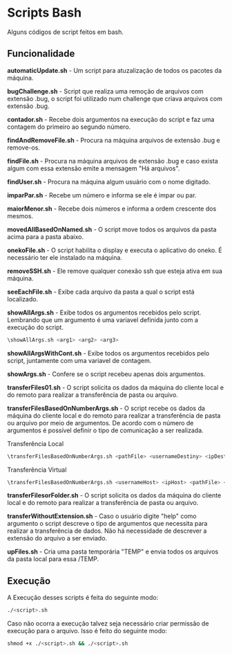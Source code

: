 # Scripts Bash

Alguns códigos de script feitos em bash.

## Funcionalidade

**automaticUpdate.sh** - Um script para atuzalização de todos os pacotes da máquina.

**bugChallenge.sh** - Script que realiza uma remoção de arquivos com extensão .bug, o script foi utilizado num challenge que criava arquivos com extensão .bug. 

**contador.sh** - Recebe dois argumentos na execução do script e faz uma contagem do primeiro ao segundo número. 

**findAndRemoveFile.sh** - Procura na máquina arquivos de extensão .bug e remove-os. 

**findFile.sh** - Procura na máquina arquivos de extensão .bug e caso exista algum com essa extensão emite a mensagem "Há arquivos". 

**findUser.sh** - Procura na máquina algum usuário com o nome digitado.

**imparPar.sh** - Recebe um número e informa se ele é impar ou par. 

**maiorMenor.sh** - Recebe dois números e informa a ordem crescente dos mesmos. 

**movedAllBasedOnNamed.sh** - O script move todos os arquivos da pasta acima para a pasta abaixo.  

**onekoFile<x>.sh** - O script habilita o display e executa o aplicativo do oneko. É necessário ter ele instalado na máquina. 

**removeSSH.sh** - Ele remove qualquer conexão ssh que esteja ativa em sua máquina.

**seeEachFile.sh** - Exibe cada arquivo da pasta a qual o script está localizado.

**showAllArgs.sh** - Exibe todos os argumentos recebidos pelo script. Lembrando que um argumento é uma variavel definida junto com a execução do script.

```bash
\showAllArgs.sh <arg1> <arg2> <arg3>
```
**showAllArgsWithCont.sh** - Exibe todos os argumentos recebidos pelo script, juntamente com uma variavel de contagem.

**showArgs.sh** - Confere se o script recebeu apenas dois argumentos.

**transferFiles01.sh** - O script solicita os dados da máquina do cliente local e do remoto para realizar a transferência de pasta ou arquivo.

**transferFilesBasedOnNumberArgs.sh** - O script recebe os dados da máquina do cliente local e do remoto para realizar a transferência de pasta ou arquivo por meio de argumentos. De acordo com o número de argumentos é possível definir o tipo de comunicação a ser realizada.

Transferência Local
```bash
\transferFilesBasedOnNumberArgs.sh <pathFile> <usernameDestiny> <ipDestiny> <pathDestiny>
```
Transferência Virtual
```bash
\transferFilesBasedOnNumberArgs.sh <usernameHost> <ipHost> <pathFile> <usernameDestiny> <ipDestiny> <pathDestiny>
```

**transferFilesorFolder.sh** - O script solicita os dados da máquina do cliente local e do remoto para realizar a transferência de pasta ou arquivo.

**transferWithoutExtension.sh** - Caso o usuário digite "help" como argumento o script descreve o tipo de argumentos que necessita para realizar a transferência de dados. Não há necessidade de descrever a extensão do arquivo a ser enviado.

**upFiles.sh** - Cria uma pasta temporária "TEMP" e envia todos os arquivos da pasta local para essa /TEMP.

## Execução

A Execução desses scripts é feita do seguinte modo: 

```bash
./<script>.sh
```

Caso não ocorra a execução talvez seja necessário criar permissão de execução para o arquivo. Isso é feito do seguinte modo:

```bash
shmod +x ./<script>.sh && ./<script>.sh
```